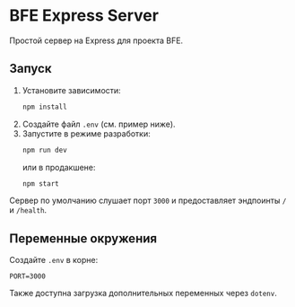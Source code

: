 # BFE Express Server

Простой сервер на Express для проекта BFE.

## Запуск

1. Установите зависимости:
   ```bash
   npm install
   ```
2. Создайте файл `.env` (см. пример ниже).
3. Запустите в режиме разработки:
   ```bash
   npm run dev
   ```
   или в продакшене:
   ```bash
   npm start
   ```

Сервер по умолчанию слушает порт `3000` и предоставляет эндпоинты `/` и `/health`.

## Переменные окружения

Создайте `.env` в корне:

```env
PORT=3000
```

Также доступна загрузка дополнительных переменных через `dotenv`.


